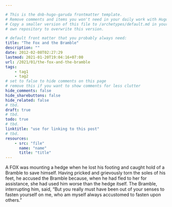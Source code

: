 ```yaml
---

# This is the dnb-hugo-garuda frontmatter template. 
# Remove comments and items you won't need in your daily work with Hugo.
# Copy a smaller version of this file to /archetypes/default.md in your
# own repository to overwrite this version.

# default front matter that you probably always need:
title: "The Fox and the Bramble"
description: ""
date: 2012-02-08T02:27:29
lastmod: 2021-01-20T19:04:16+07:00
url: /2021/01/the-fox-and-the-bramble
tags:
    - tag1
    - tag2
# set to false to hide comments on this page
# remove this if you want to show comments for less clutter
hide_comments: false
hide_sharebuttons: false
hide_related: false
# tbd.
draft: true
# tbd.
todo: true
# tbd.
linktitle: "use for linking to this post"
# tbd.
resources:
    - src: "file"
      name: "name"
      title: "title"
---
```

A FOX was mounting a hedge when he lost his footing and caught hold of a Bramble to save himself. Having pricked and grievously torn the soles of his feet, he accused the Bramble because, when he had fled to her for assistance, she had used him worse than the hedge itself. The Bramble, interrupting him, said, “But you really must have been out of your senses to fasten yourself on me, who am myself always accustomed to fasten upon others.”
